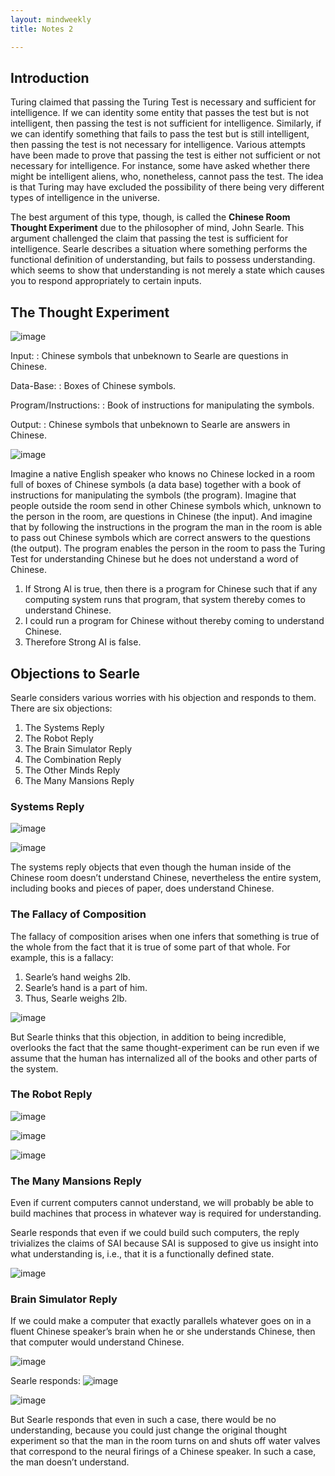 ```yaml
---
layout: mindweekly
title: Notes 2

---
```


## Introduction

Turing claimed that passing the Turing Test is necessary and sufficient for intelligence. If we can identity some entity that passes the test but is not intelligent, then passing the test is not sufficient for intelligence. Similarly, if we can identify something that fails to pass the test but is still intelligent, then passing the test is not necessary for intelligence. Various attempts have been made to prove that passing the test is either not sufficient or not necessary for intelligence. For instance, some have asked whether there might be intelligent aliens, who, nonetheless, cannot pass the test. The idea is that Turing may have excluded the possibility of there being very different types of intelligence in the universe. 

The best argument of this type, though, is called the **Chinese Room Thought Experiment** due to the philosopher of mind, John Searle. This argument challenged the claim that passing the test is sufficient for intelligence. Searle describes a situation where something performs the functional definition of understanding, but fails to possess understanding. which seems to show that understanding is not   merely a state which causes you to respond appropriately to certain    inputs.


## The Thought Experiment 

![image](room.jpg)

Input:
:   Chinese symbols that unbeknown to Searle are questions in Chinese.

Data-Base:
:   Boxes of Chinese symbols.

Program/Instructions:
:   Book of instructions for manipulating the symbols.

Output:
:   Chinese symbols that unbeknown to Searle are answers in Chinese.

![image](directions.jpg)

Imagine a native English speaker who knows no Chinese locked in a room full of boxes of Chinese symbols (a data base) together with a book of instructions for manipulating the symbols (the program). Imagine that people outside the room send in other Chinese symbols which, unknown to the person in the room, are questions in Chinese (the input). And imagine that by following the instructions in the program the man in the room is able to pass out Chinese symbols which are correct answers to the questions (the output). The program enables the person in the room to pass the Turing Test for understanding Chinese but he does not understand a word of Chinese.

1.  If Strong AI is true, then there is a program for Chinese such that if any computing system runs that program, that system thereby comes to understand Chinese.
2.  I could run a program for Chinese without thereby coming to
    understand Chinese.
3.  Therefore Strong AI is false.

## Objections to Searle

Searle considers various worries with his  objection and responds to them. There are six objections: 

1.  The Systems Reply
2.  The Robot Reply
3.  The Brain Simulator Reply
4.  The Combination Reply
5.  The Other Minds Reply
6.  The Many Mansions Reply

### Systems Reply
![image](system.jpg)

![image](computer.jpg)

The systems reply objects that even though the human inside of the
Chinese room doesn’t understand Chinese, nevertheless the entire system, including books and pieces of paper, does understand Chinese.

### The Fallacy of Composition

The fallacy of composition arises when one infers that something is true of the whole from the fact that it is true of some part of that whole. For example, this is a fallacy:

1.  Searle’s hand weighs 2lb.
2.  Searle’s hand is a part of him.
3.  Thus, Searle weighs 2lb.


![image](pouring.jpg)

But Searle thinks that this objection, in addition to being incredible, overlooks the fact that the same thought-experiment can be run even if we assume that the human has internalized all of the books and other parts of the system.



### The Robot Reply


![image](apple.jpeg)

![image](cat.jpg)


![image](Slide2.jpg)

### The Many Mansions Reply

Even if current computers cannot understand, we will probably be able to build machines that process in whatever way is required for understanding.

Searle responds that even if we could build such computers, the reply trivializes the claims of SAI because SAI is supposed to give us insight into what understanding is, i.e., that it is a functionally defined state.

![image](hearts.jpg)

### Brain Simulator Reply

If we could make a computer that exactly parallels whatever goes on in a fluent Chinese speaker’s brain when he or she understands Chinese, then that computer would understand Chinese.

![image](hearts.jpg)

Searle responds: 
![image](room.jpg)

![image](valves.jpg)

But Searle responds that even in such a case, there would be no
understanding, because you could just change the original thought
experiment so that the man in the room turns on and shuts off water valves that correspond to the neural firings of a Chinese speaker. In such a case, the man doesn’t understand.

